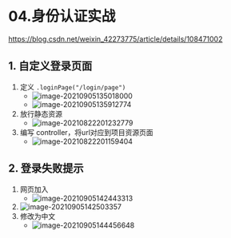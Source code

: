 # 04.身份认证实战

https://blog.csdn.net/weixin_42273775/article/details/108471002

## 1. 自定义登录页面

1. 定义 `.loginPage("/login/page")`
   - ![image-20210905135018000](https://raw.githubusercontent.com/TWDH/Leetcode-From-Zero/pictures/img/image-20210905135018000.png)
   - ![image-20210905135912774](https://raw.githubusercontent.com/TWDH/Leetcode-From-Zero/pictures/img/image-20210905135912774.png)
2. 放行静态资源
   - ![image-20210822201232779](https://raw.githubusercontent.com/TWDH/Leetcode-From-Zero/pictures/img/image-20210822201232779.png)
3. 编写 controller，将url对应到项目资源页面
   - ![image-20210822201159404](https://raw.githubusercontent.com/TWDH/Leetcode-From-Zero/pictures/img/image-20210822201159404.png)

## 2. 登录失败提示

1. 网页加入 
   - ![image-20210905142443313](https://raw.githubusercontent.com/TWDH/Leetcode-From-Zero/pictures/img/image-20210905142443313.png)
2. ![image-20210905142503357](https://raw.githubusercontent.com/TWDH/Leetcode-From-Zero/pictures/img/image-20210905142503357.png)
3. 修改为中文
   - ![image-20210905144456648](https://raw.githubusercontent.com/TWDH/Leetcode-From-Zero/pictures/img/image-20210905144456648.png)